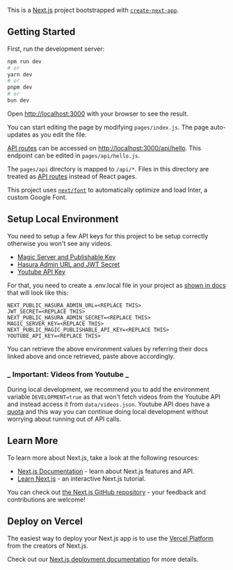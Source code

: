 This is a [Next.js](https://nextjs.org/) project bootstrapped with [`create-next-app`](https://github.com/vercel/next.js/tree/canary/packages/create-next-app).

## Getting Started

First, run the development server:

```bash
npm run dev
# or
yarn dev
# or
pnpm dev
# or
bun dev
```

Open [http://localhost:3000](http://localhost:3000) with your browser to see the result.

You can start editing the page by modifying `pages/index.js`. The page auto-updates as you edit the file.

[API routes](https://nextjs.org/docs/api-routes/introduction) can be accessed on [http://localhost:3000/api/hello](http://localhost:3000/api/hello). This endpoint can be edited in `pages/api/hello.js`.

The `pages/api` directory is mapped to `/api/*`. Files in this directory are treated as [API routes](https://nextjs.org/docs/api-routes/introduction) instead of React pages.

This project uses [`next/font`](https://nextjs.org/docs/basic-features/font-optimization) to automatically optimize and load Inter, a custom Google Font.

## Setup Local Environment

You need to setup a few API keys for this project to be setup correctly otherwise you won't see any videos.

- [Magic Server and Publishable Key](https://magic.link/docs)
- [Hasura Admin URL and JWT Secret](https://hasura.io/docs/latest/graphql/cloud/projects/create.html#create-project)
- [Youtube API Key](https://developers.google.com/youtube/v3/getting-started)

For that, you need to create a .env.local file in your project as [shown in docs](https://nextjs.org/docs/basic-features/environment-variables#loading-environment-variables) that will look like this:

```
NEXT_PUBLIC_HASURA_ADMIN_URL=<REPLACE THIS>
JWT_SECRET=<REPLACE THIS>
NEXT_PUBLIC_HASURA_ADMIN_SECRET=<REPLACE THIS>
MAGIC_SERVER_KEY=<REPLACE THIS>
NEXT_PUBLIC_MAGIC_PUBLISHABLE_API_KEY=<REPLACE THIS>
YOUTUBE_API_KEY=<REPLACE THIS>
```

You can retrieve the above environment values by referring their docs linked above and once retrieved, paste above accordingly.

### **_ Important: Videos from Youtube _**

During local development, we recommend you to add the environment variable `DEVELOPMENT=true` as that won't fetch videos from the Youtube API and instead access it from `data/videos.json`. Youtube API does have a [quota](https://developers.google.com/youtube/v3/determine_quota_cost?hl=en) and this way you can continue doing local development without worrying about running out of API calls.

## Learn More

To learn more about Next.js, take a look at the following resources:

- [Next.js Documentation](https://nextjs.org/docs) - learn about Next.js features and API.
- [Learn Next.js](https://nextjs.org/learn) - an interactive Next.js tutorial.

You can check out [the Next.js GitHub repository](https://github.com/vercel/next.js/) - your feedback and contributions are welcome!

## Deploy on Vercel

The easiest way to deploy your Next.js app is to use the [Vercel Platform](https://vercel.com/new?utm_medium=default-template&filter=next.js&utm_source=create-next-app&utm_campaign=create-next-app-readme) from the creators of Next.js.

Check out our [Next.js deployment documentation](https://nextjs.org/docs/deployment) for more details.
